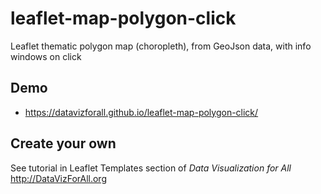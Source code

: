 # leaflet-map-polygon-click
Leaflet thematic polygon map (choropleth), from GeoJson data, with info windows on click

## Demo
- https://datavizforall.github.io/leaflet-map-polygon-click/

## Create your own
See tutorial in Leaflet Templates section of *Data Visualization for All*  http://DataVizForAll.org
